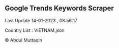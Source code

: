 

## Google Trends Keywords Scraper 
 
Last Update 14-01-2023 , 08:56:17

Country List :
VIETNAM.json



© Abdul Muttaqin 
